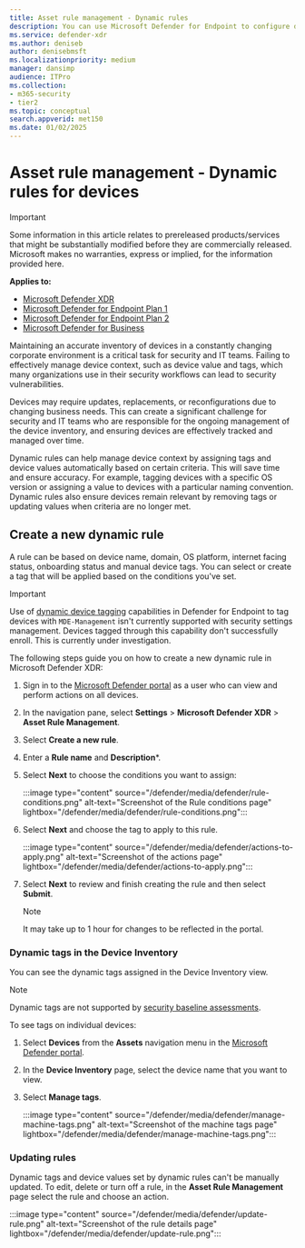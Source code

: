 ```yaml
---
title: Asset rule management - Dynamic rules 
description: You can use Microsoft Defender for Endpoint to configure dynamic tagging 
ms.service: defender-xdr
ms.author: deniseb
author: denisebmsft
ms.localizationpriority: medium
manager: dansimp
audience: ITPro
ms.collection: 
- m365-security
- tier2
ms.topic: conceptual
search.appverid: met150
ms.date: 01/02/2025
---
```


# Asset rule management - Dynamic rules for devices

> [!IMPORTANT]
> Some information in this article relates to prereleased products/services that might be substantially modified before they are commercially released. Microsoft makes no warranties, express or implied, for the information provided here.

**Applies to:**

- [Microsoft Defender XDR](microsoft-365-defender.md)
- [Microsoft Defender for Endpoint Plan 1](/defender-endpoint/microsoft-defender-endpoint)
- [Microsoft Defender for Endpoint Plan 2](/defender-endpoint/microsoft-defender-endpoint)
- [Microsoft Defender for Business](/defender-business/mdb-overview)

Maintaining an accurate inventory of devices in a constantly changing corporate environment is a critical task for security and IT teams. Failing to effectively manage device context, such as device value and tags, which many organizations use in their security workflows can lead to security vulnerabilities.

Devices may require updates, replacements, or reconfigurations due to changing business needs. This can create a significant challenge for security and IT teams who are responsible for the ongoing management of the device inventory, and ensuring devices are effectively tracked and managed over time.

Dynamic rules can help manage device context by assigning tags and device values automatically based on certain criteria. This will save time and ensure accuracy. For example, tagging devices with a specific OS version or assigning a value to devices with a particular naming convention. Dynamic rules also ensure devices remain relevant by removing tags or updating values when criteria are no longer met.

## Create a new dynamic rule

A rule can be based on device name, domain, OS platform, internet facing status, onboarding status and manual device tags. You can select or create a tag that will be applied based on the conditions you've set.

> [!IMPORTANT]
> Use of [dynamic device tagging](/defender-xdr/configure-asset-rules) capabilities in Defender for Endpoint to tag devices with `MDE-Management` isn't currently supported with security settings management. Devices tagged through this capability don't successfully enroll. This is currently under investigation.

The following steps guide you on how to create a new dynamic rule in Microsoft Defender XDR:

1. Sign in to the [Microsoft Defender portal](https://security.microsoft.com) as a user who can view and perform actions on all devices.

2. In the navigation pane, select **Settings** \> **Microsoft Defender XDR** \> **Asset Rule Management**.

3. Select **Create a new rule**.

4. Enter a **Rule name** and **Description***.

5. Select **Next** to choose the conditions you want to assign:

   :::image type="content" source="/defender/media/defender/rule-conditions.png" alt-text="Screenshot of the Rule conditions page" lightbox="/defender/media/defender/rule-conditions.png":::

6. Select **Next** and choose the tag to apply to this rule.

   :::image type="content" source="/defender/media/defender/actions-to-apply.png" alt-text="Screenshot of the actions page" lightbox="/defender/media/defender/actions-to-apply.png":::

7. Select **Next** to review and finish creating the rule and then select **Submit**.

   >[!NOTE]
   > It may take up to 1 hour for changes to be reflected in the portal.

### Dynamic tags in the Device Inventory

You can see the dynamic tags assigned in the Device Inventory view.

> [!NOTE]
> Dynamic tags are not supported by [security baseline assessments](/defender-vulnerability-management/tvm-security-baselines).

To see tags on individual devices:

1. Select **Devices** from the **Assets** navigation menu in the [Microsoft Defender portal](https://security.microsoft.com).

2. In the **Device Inventory** page, select the device name that you want to view.

3. Select **Manage tags**.

   :::image type="content" source="/defender/media/defender/manage-machine-tags.png" alt-text="Screenshot of the machine tags page" lightbox="/defender/media/defender/manage-machine-tags.png":::

### Updating rules

Dynamic tags and device values set by dynamic rules can't be manually updated. To edit, delete or turn off a rule, in the **Asset Rule Management** page select the rule and choose an action.

:::image type="content" source="/defender/media/defender/update-rule.png" alt-text="Screenshot of the rule details page" lightbox="/defender/media/defender/update-rule.png":::
